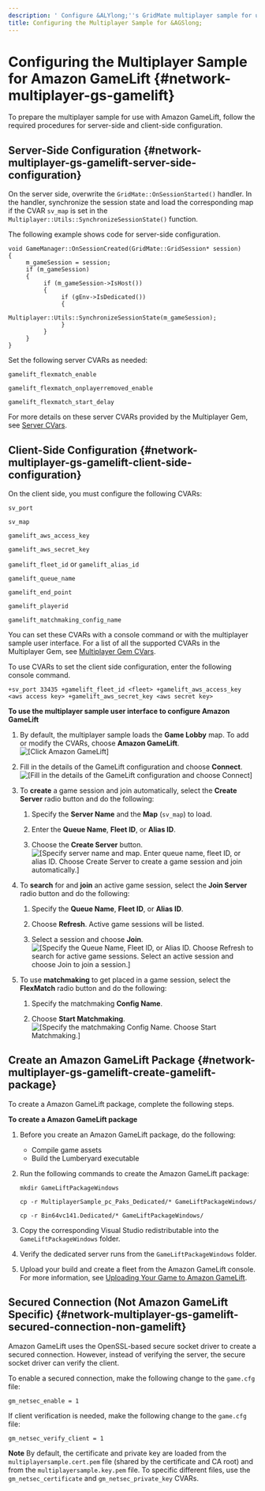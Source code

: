 ```yaml
---
description: ' Configure &ALYlong;''s GridMate multiplayer sample for use with &AGSlong;. '
title: Configuring the Multiplayer Sample for &AGSlong;
---
```

# Configuring the Multiplayer Sample for Amazon GameLift {#network-multiplayer-gs-gamelift}

To prepare the multiplayer sample for use with Amazon GameLift, follow the required procedures for server\-side and client\-side configuration\.

## Server\-Side Configuration {#network-multiplayer-gs-gamelift-server-side-configuration}

On the server side, overwrite the `GridMate::OnSessionStarted()` handler\. In the handler, synchronize the session state and load the corresponding map if the CVAR `sv_map` is set in the `Multiplayer::Utils::SynchronizeSessionState()` function\.

The following example shows code for server\-side configuration\.

```
void GameManager::OnSessionCreated(GridMate::GridSession* session)
{
     m_gameSession = session;
     if (m_gameSession)
     {
          if (m_gameSession->IsHost())
          {
               if (gEnv->IsDedicated())
               {
                    Multiplayer::Utils::SynchronizeSessionState(m_gameSession);
               }
          }
     }
}
```

Set the following server CVARs as needed:

`gamelift_flexmatch_enable`

`gamelift_flexmatch_onplayerremoved_enable`

`gamelift_flexmatch_start_delay`

For more details on these server CVARs provided by the Multiplayer Gem, see [Server CVars](/docs/userguide/gems/builtin/multiplayer-cvars#gems-system-gem-multiplayer-cvars-server)\.

## Client\-Side Configuration {#network-multiplayer-gs-gamelift-client-side-configuration}

On the client side, you must configure the following CVARs:

`sv_port`

`sv_map`

`gamelift_aws_access_key`

`gamelift_aws_secret_key`

`gamelift_fleet_id` or `gamelift_alias_id`

`gamelift_queue_name`

`gamelift_end_point`

`gamelift_playerid`

`gamelift_matchmaking_config_name`

You can set these CVARs with a console command or with the multiplayer sample user interface\. For a list of all the supported CVARs in the Multiplayer Gem, see [Multiplayer Gem CVars](/docs/userguide/gems/builtin/multiplayer-cvars.md)\.

To use CVARs to set the client side configuration, enter the following console command\.

```
+sv_port 33435 +gamelift_fleet_id <fleet> +gamelift_aws_access_key <aws access key> +gamelift_aws_secret_key <aws secret key>
```

**To use the multiplayer sample user interface to configure Amazon GameLift**

1. By default, the multiplayer sample loads the **Game Lobby** map\. To add or modify the CVARs, choose **Amazon GameLift**\.
![\[Click Amazon GameLift\]](/images/userguide/networking/network-multiplayer-gs-gamelift-choose-gamelift.png)

1. Fill in the details of the GameLift configuration and choose **Connect**\.
![\[Fill in the details of the GameLift configuration and choose Connect\]](/images/userguide/networking/network-multiplayer-gs-gamelift-connect.png)

1. To **create** a game session and join automatically, select the **Create Server** radio button and do the following:

   1. Specify the **Server Name** and the **Map** \(`sv_map`\) to load\.

   1. Enter the **Queue Name**, **Fleet ID**, or **Alias ID**\.

   1. Choose the **Create Server** button\.
![\[Specify server name and map. Enter queue name, fleet ID, or alias ID. Choose Create Server to create a game session and join automatically.\]](/images/userguide/networking/network-multiplayer-gs-gamelift-create-session.png)

1. To **search** for and **join** an active game session, select the **Join Server** radio button and do the following:

   1. Specify the **Queue Name**, **Fleet ID**, or **Alias ID**\.

   1. Choose **Refresh**\. Active game sessions will be listed\.

   1. Select a session and choose **Join**\.
![\[Specify the Queue Name, Fleet ID, or Alias ID. Choose Refresh to search for active game sessions. Select an active session and choose Join to join a session.\]](/images/userguide/networking/network-multiplayer-gs-gamelift-join-session.png)

1. To use **matchmaking** to get placed in a game session, select the **FlexMatch** radio button and do the following:

   1. Specify the matchmaking **Config Name**\.

   1. Choose **Start Matchmaking**\.
![\[Specify the matchmaking Config Name. Choose Start Matchmaking.\]](/images/userguide/networking/network-multiplayer-gs-gamelift-matchmaking-session.png)

## Create an Amazon GameLift Package {#network-multiplayer-gs-gamelift-create-gamelift-package}

To create a Amazon GameLift package, complete the following steps\.

**To create a Amazon GameLift package**

1. Before you create an Amazon GameLift package, do the following:
   + Compile game assets
   + Build the Lumberyard executable

1. Run the following commands to create the Amazon GameLift package:

   ```
   mkdir GameLiftPackageWindows
   ```

   ```
   cp -r MultiplayerSample_pc_Paks_Dedicated/* GameLiftPackageWindows/
   ```

   ```
   cp -r Bin64vc141.Dedicated/* GameLiftPackageWindows/
   ```

1. Copy the corresponding Visual Studio redistributable into the `GameLiftPackageWindows` folder\.

1. Verify the dedicated server runs from the `GameLiftPackageWindows` folder\.

1. Upload your build and create a fleet from the Amazon GameLift console\. For more information, see [Uploading Your Game to Amazon GameLift](https://docs.aws.amazon.com/gamelift/latest/developerguide/gamelift-build-intro.html)\.

## Secured Connection \(Not Amazon GameLift Specific\) {#network-multiplayer-gs-gamelift-secured-connection-non-gamelift}

Amazon GameLift uses the OpenSSL\-based secure socket driver to create a secured connection\. However, instead of verifying the server, the secure socket driver can verify the client\.

To enable a secured connection, make the following change to the `game.cfg` file:

```
gm_netsec_enable = 1
```

If client verification is needed, make the following change to the `game.cfg` file:

```
gm_netsec_verify_client = 1
```

**Note**
By default, the certificate and private key are loaded from the `multiplayersample.cert.pem` file \(shared by the certificate and CA root\) and from the `multiplayersample.key.pem` file\. To specific different files, use the `gm_netsec_certificate` and `gm_netsec_private_key` CVARs\.